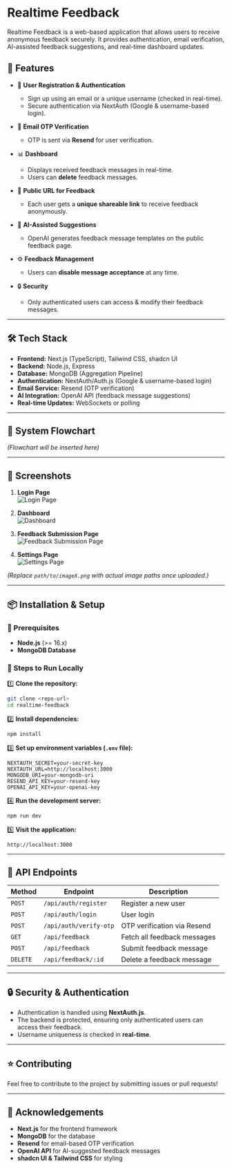 # Realtime Feedback

Realtime Feedback is a web-based application that allows users to receive anonymous feedback securely. It provides authentication, email verification, AI-assisted feedback suggestions, and real-time dashboard updates.

## 🚀 Features
- 🔑 **User Registration & Authentication**  
  - Sign up using an email or a unique username (checked in real-time).  
  - Secure authentication via NextAuth (Google & username-based login).  

- 📧 **Email OTP Verification**  
  - OTP is sent via **Resend** for user verification.  

- 📊 **Dashboard**  
  - Displays received feedback messages in real-time.  
  - Users can **delete** feedback messages.  

- 📮 **Public URL for Feedback**  
  - Each user gets a **unique shareable link** to receive feedback anonymously.  

- 🤖 **AI-Assisted Suggestions**  
  - OpenAI generates feedback message templates on the public feedback page.  

- ⚙️ **Feedback Management**  
  - Users can **disable message acceptance** at any time.  

- 🔒 **Security**  
  - Only authenticated users can access & modify their feedback messages.  

---

## 🛠️ Tech Stack
- **Frontend:** Next.js (TypeScript), Tailwind CSS, shadcn UI  
- **Backend:** Node.js, Express  
- **Database:** MongoDB (Aggregation Pipeline)  
- **Authentication:** NextAuth/Auth.js (Google & username-based login)  
- **Email Service:** Resend (OTP verification)  
- **AI Integration:** OpenAI API (feedback message suggestions)  
- **Real-time Updates:** WebSockets or polling  

---

## 📜 System Flowchart  
_(Flowchart will be inserted here)_  

---

## 📸 Screenshots  

1. **Login Page**  
   ![Login Page](path/to/image1.png)  

2. **Dashboard**  
   ![Dashboard](path/to/image2.png)  

3. **Feedback Submission Page**  
   ![Feedback Submission Page](path/to/image3.png)  

4. **Settings Page**  
   ![Settings Page](path/to/image4.png)  

_(Replace `path/to/imageX.png` with actual image paths once uploaded.)_  

---

## 📦 Installation & Setup

### 🔧 Prerequisites
- **Node.js** (>= 16.x)  
- **MongoDB Database**  

### 🚀 Steps to Run Locally

1️⃣ **Clone the repository:**  
   ```bash
   git clone <repo-url>
   cd realtime-feedback
   ```

2️⃣ **Install dependencies:**  
   ```bash
   npm install
   ```

3️⃣ **Set up environment variables (`.env` file):**  
   ```
   NEXTAUTH_SECRET=your-secret-key
   NEXTAUTH_URL=http://localhost:3000
   MONGODB_URI=your-mongodb-uri
   RESEND_API_KEY=your-resend-key
   OPENAI_API_KEY=your-openai-key
   ```

4️⃣ **Run the development server:**  
   ```bash
   npm run dev
   ```

5️⃣ **Visit the application:**  
   ```
   http://localhost:3000
   ```

---

## 📜 API Endpoints

| Method | Endpoint                  | Description |
|--------|---------------------------|-------------|
| `POST` | `/api/auth/register`       | Register a new user |
| `POST` | `/api/auth/login`          | User login |
| `POST` | `/api/auth/verify-otp`     | OTP verification via Resend |
| `GET`  | `/api/feedback`            | Fetch all feedback messages |
| `POST` | `/api/feedback`            | Submit feedback message |
| `DELETE` | `/api/feedback/:id`      | Delete a feedback message |

---

## 🔒 Security & Authentication  
- Authentication is handled using **NextAuth.js**.  
- The backend is protected, ensuring only authenticated users can access their feedback.  
- Username uniqueness is checked in **real-time**.    

---

## ⭐ Contributing  
Feel free to contribute to the project by submitting issues or pull requests!  

---

## 🙌 Acknowledgements  
- **Next.js** for the frontend framework  
- **MongoDB** for the database  
- **Resend** for email-based OTP verification  
- **OpenAI API** for AI-suggested feedback messages  
- **shadcn UI & Tailwind CSS** for styling  
